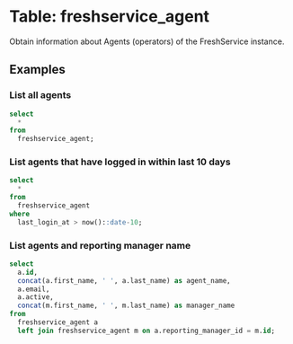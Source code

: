 # Table: freshservice_agent

Obtain information about Agents (operators) of the FreshService instance.

## Examples

### List all agents

```sql
select
  *
from
  freshservice_agent;
```

### List agents that have logged in within last 10 days

```sql
select
  *
from
  freshservice_agent
where
  last_login_at > now()::date-10;
```

### List agents and reporting manager name

```sql
select
  a.id,
  concat(a.first_name, ' ', a.last_name) as agent_name,
  a.email,
  a.active,
  concat(m.first_name, ' ', m.last_name) as manager_name 
from
  freshservice_agent a
  left join freshservice_agent m on a.reporting_manager_id = m.id;
```
